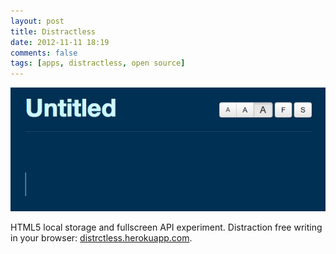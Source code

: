 ```yaml
---
layout: post
title: Distractless
date: 2012-11-11 18:19
comments: false
tags: [apps, distractless, open source]
---
```


![Distractless](/assets/img/old/content/distractless.jpg)

HTML5 local storage and fullscreen API experiment. Distraction free writing in your browser: [distrctless.herokuapp.com](http://distractless.herokuapp.com).
